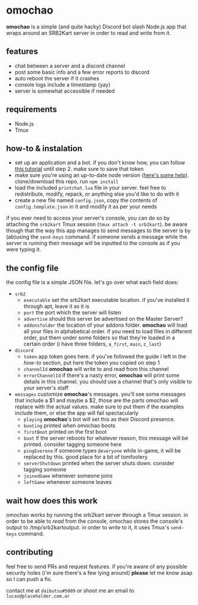 # omochao

**omochao** is a simple (and quite hacky) Discord bot slash Node.js app that wraps around an SRB2Kart server in order to read and write from it.

## features

- chat between a server and a discord channel
- post some basic info and a few error reports to discord
- auto reboot the server if it crashes
- console logs include a timestamp (yay)
- server is somewhat accessible if needed

## requirements

- Node.js
- Tmux

## how-to & instalation

- set up an application and a bot. if you don't know how, you can follow [this tutorial](https://buddy.works/tutorials/how-to-build-a-discord-bot-in-node-js-for-beginners) until step 2. make sure to save that token
- make sure you're using an up-to-date node version ([here's some help](https://askubuntu.com/questions/426750/how-can-i-update-my-nodejs-to-the-latest-version)). clone/download this repo, run `npm install`
- load the included `printchat.lua` file in your server. feel free to redistribute, modify, repack, or anything else you'd like to do with it
- create a new file named `config.json`, copy the contents of `config.template.json` in it and modify it as per your needs

if you ever need to access your server's console, you can do so by attaching the `srb2kart` Tmux session (`tmux attach -t srb2kart`). be aware though that the way this app manages to send messages to the server is by (ab)using the `send-keys` command. if someone sends a message while the server is running their message will be inputted to the console as if you were typing it.

## the config file

the config file is a simple JSON file. let's go over what each field does:
- `srb2`
  - `executable` set the srb2kart executable location. if you've installed it through apt, leave it as it is
  - `port` the port which the server will listen
  - `advertise` should this server be advertised on the Master Server?
  - `addonsfolder` the location of your addons folder. **omochao** will load all your files in alphabetical order. if you need to load files in different order, put them under some folders so that they're loaded in a certain order (i have three folders, `a_first`, `main`, `z_last`)
- `discord`
  - `token` app token goes here. if you've followed the guide I left in the *how-to* section, put here the token you copied on step 1
  - `channelId` **omochao** will write to and read from this channel
  - `errorChannelId` if there's a nasty error, **omochao** will print some details in this channel. you should use a channel that's only visible to your server's staff
- `messages` customize **omochao**'s messages. you'll see some messages that include a $1 and maybe a $2, those are the parts omochao will replace with the actual values. make sure to put them if the examples include them, or else the app will fail spectacularly
  - `playing` **omochao**'s bot will set this as their Discord presence. 
  - `booting` printed when omochao boots
  - `firstBoot` printed on the first boot
  - `boot` if the server reboots for whatever reason, this message will be printed. consider tagging someone here
  - `pingEverone` if someone types `@everyone` while in-game, it will be replaced by this. good place for a bit of tomfoolery
  - `serverShutdown` printed when the server shuts down. consider tagging someone
  - `joinedGame` whenever someone joins
  - `leftGame` whenever someone leaves

## wait how does this work

omochao works by running the srb2kart server through a Tmux session. in order to be able to *read* from the console, omochao stores the console's output to /tmp/srb2kartoutput. in order to *write* to it, it uses Tmux's `send-keys` command.

## contributing

feel free to send PRs and request features. if you're aware of any possible security holes (i'm sure there's a few lying around) **please** let me know asap so I can push a fix.

contact me at `daibutsu#5089` or shoot me an email to `lucas@placeholder.com.ar`
